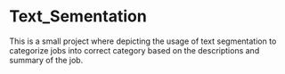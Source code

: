 # Text_Sementation
This is a small project where depicting the usage of text segmentation to categorize jobs into correct category based on the descriptions and summary of the job.
